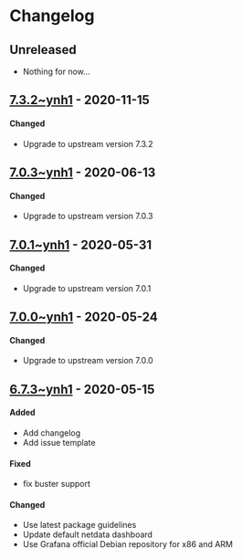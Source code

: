 Changelog
=========

## Unreleased
- Nothing for now...

## [7.3.2~ynh1](https://github.com/YunoHost-Apps/grafana_ynh/pull/22) - 2020-11-15

#### Changed
* Upgrade to upstream version 7.3.2

## [7.0.3~ynh1](https://github.com/YunoHost-Apps/grafana_ynh/pull/21) - 2020-06-13

#### Changed
* Upgrade to upstream version 7.0.3

## [7.0.1~ynh1](https://github.com/YunoHost-Apps/grafana_ynh/pull/21) - 2020-05-31

#### Changed
* Upgrade to upstream version 7.0.1

## [7.0.0~ynh1](https://github.com/YunoHost-Apps/grafana_ynh/pull/21) - 2020-05-24

#### Changed
* Upgrade to upstream version 7.0.0

## [6.7.3~ynh1](https://github.com/YunoHost-Apps/grafana_ynh/pull/21) - 2020-05-15

#### Added
* Add changelog
* Add issue template

#### Fixed
* fix buster support

#### Changed
* Use latest package guidelines
* Update default netdata dashboard
* Use Grafana official Debian repository for x86 and ARM